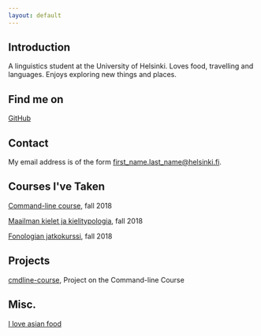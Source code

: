 ```yaml
---
layout: default
---
```


## Introduction

A linguistics student at the University of Helsinki. Loves food, travelling and languages. Enjoys exploring new things and places.
## Find me on

[GitHub](https://github.com/saanahyttinen/saanahyttinen.github.io)

## Contact

My email address is of the form first_name.last_name@helsinki.fi. 

## Courses I've Taken

[Command-line course](https://courses.helsinki.fi/fi/kik-lg218/126710126), fall 2018

[Maailman kielet ja kielitypologia](https://courses.helsinki.fi/fi/kik-lg204/124793941), fall 2018

[Fonologian jatkokurssi](https://courses.helsinki.fi/fi/kik-lg201/124793884), fall 2018

## Projects

[cmdline-course](https://github.com/saanahyttinen/cmdline-course), Project on the Command-line Course

## Misc. 

[I love asian food](https://en.wikipedia.org/wiki/Asian_cuisine) 
